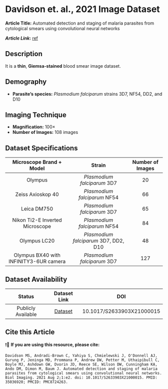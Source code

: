 # **Davidson et. al., 2021 Image Dataset**  
**Article Title:** Automated detection and staging of malaria parasites from cytological smears using convolutional neural networks

**_Article Link_:** [ref](https://www.ncbi.nlm.nih.gov/pmc/articles/PMC8724263/)

## **Description**
It is a **thin**, **Giemsa-stained** blood smear image dataset.


## **Demography**
+ **Parasite’s species:** _Plasmodium falciparum_ strains 3D7, NF54, DD2, and D10


## **Imaging Technique**
+ **Magnification:** 100×
+ **Number of Images:** 108 images

## **Dataset Specifications**
|**Microscope Brand + Model**|**Strain**|**Number of Images**|
|:---:|:---:|:---:|
|Olympus|_Plasmodium falciparum_ 3D7|20|
|Zeiss Axioskop 40|_Plasmodium falciparum_ NF54|66|
|Leica DM750| _Plasmodium falciparum_ 3D7|65|
|Nikon Ti2-E Inverted Microscope|_Plasmodium falciparum_ NF54|84|
|Olympus LC20|_Plasmodium falciparum_ 3D7, DD2, D10|48|
|Olympus BX40 with INFINITY3-6UR camera|_Plasmodium falciparum_ 3D7|127|



## **Dataset Availability**
|**Status**|**Dataset Link**|**DOI**|
|:---:|:---:|:---:|
|Publicly Available|[Dataset](http://dx.doi.org/10.17632/j55fyhtxn4.1)|10.1017/S2633903X21000015|


## **Cite this Article**
❗🛑 **If you are using this resource, please cite:** 
```
Davidson MS, Andradi-Brown C, Yahiya S, Chmielewski J, O'Donnell AJ, Gurung P, Jeninga MD, Prommana P, Andrew DW, Petter M, Uthaipibull C, Boyle MJ, Ashdown GW, Dvorin JD, Reece SE, Wilson DW, Cunningham KA, Ando DM, Dimon M, Baum J. Automated detection and staging of malaria parasites from cytological smears using convolutional neural networks. Biol Imaging. 2021 Aug 2;1:e2. doi: 10.1017/S2633903X21000015. PMID: 35036920; PMCID: PMC8724263.
```
